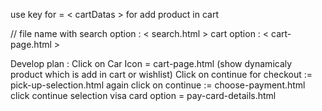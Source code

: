 use key for = < cartDatas > for add product in cart


// file name with
search option : < search.html >
cart option :   < cart-page.html >




Develop plan :
Click on Car Icon = cart-page.html (show dynamicaly product which is add in cart or wishlist)
Click on continue for checkout :=  pick-up-selection.html
again click on continue := choose-payment.html
click continue selection visa card option = pay-card-details.html